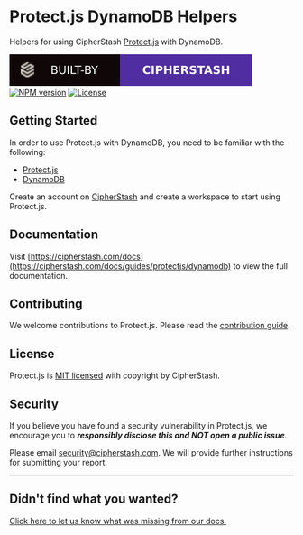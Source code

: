 # Protect.js DynamoDB Helpers

Helpers for using CipherStash [Protect.js](https://github.com/cipherstash/protectjs) with DynamoDB.

[![Built by CipherStash](https://raw.githubusercontent.com/cipherstash/meta/refs/heads/main/csbadge.svg)](https://cipherstash.com)
[![NPM version](https://img.shields.io/npm/v/@cipherstash/protect-dynamodb.svg?style=for-the-badge&labelColor=000000)](https://www.npmjs.com/package/@cipherstash/protect-dynamodb)
[![License](https://img.shields.io/npm/l/@cipherstash/protect.svg?style=for-the-badge&labelColor=000000)](https://github.com/cipherstash/protectjs/blob/main/LICENSE.md)

## Getting Started

In order to use Protect.js with DynamoDB, you need to be familiar with the following:

- [Protect.js](https://cipherstash.com/docs/sdk/protect/js)
- [DynamoDB](https://aws.amazon.com/dynamodb/)

Create an account on [CipherStash](https://dashboard.cipherstash.com/sign-up) and create a workspace to start using Protect.js.

## Documentation

Visit [https://cipherstash.com/docs](https://cipherstash.com/docs/guides/protectjs/dynamodb) to view the full documentation.

## Contributing

We welcome contributions to Protect.js. Please read the [contribution guide](https://github.com/cipherstash/protectjs/blob/main/CONTRIBUTE.md).

## License

Protect.js is [MIT licensed](https://github.com/cipherstash/protectjs/blob/main/LICENSE.md) with copyright by CipherStash.

## Security

If you believe you have found a security vulnerability in Protect.js, we encourage you to **_responsibly disclose this and NOT open a public issue_**.

Please email [security@cipherstash.com](mailto:security@cipherstash.com). We will provide further instructions for submitting your report.

---

## Didn't find what you wanted?

[Click here to let us know what was missing from our docs.](https://github.com/cipherstash/protectjs/issues/new?template=docs-feedback.yml&title=[Docs:]%20Feedback%20on%20README.md)
